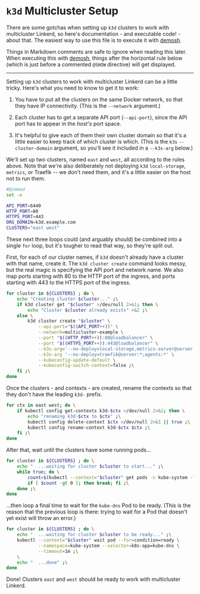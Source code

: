 # `k3d` Multicluster Setup

There are some gotchas when setting up `k3d` clusters to work with
multicluster Linkerd, so here's documentation - and executable code! - about
that. The easiest way to use this file is to execute it with [demosh].

Things in Markdown comments are safe to ignore when reading this later. When
executing this with [demosh], things after the horizontal rule below (which is
just before a commented `@SHOW` directive) will get displayed.

[demosh]: https://github.com/BuoyantIO/demosh

<!-- @import demo-tools.sh -->
<!-- @clear -->
----
<!-- @SHOW -->

Setting up `k3d` clusters to work with multicluster Linkerd can be a little
tricky. Here's what you need to know to get it to work:

1. You have to put all the clusters on the same Docker network, so that they
   have IP connectivity. (This is the `--network` argument.)

2. Each cluster has to get a separate API port (`--api-port`), since the API
   port has to appear in the *host's* port space.

3. It's helpful to give each of them their own cluster domain so that it's a
   little easier to keep track of which cluster is which. (This is the `k3s`
   `--cluster-domain` argument, so you'll see it included in a `--k3s-arg`
   below.)

<!-- @wait_clear -->

We'll set up two clusters, named `east` and `west`, all according to the rules
above. Note that we're also deliberately not deploying `k3d` `local-storage`,
`metrics`, or Traefik -- we don't need them, and it's a little easier on the
host not to run them.

```bash
#@immed
set -e

API_PORT=6440
HTTP_PORT=80
HTTPS_PORT=443
ORG_DOMAIN=k3d.example.com
CLUSTERS="east west"
```

These next three loops could (and arguably should) be combined into a single `for` loop, but it's tougher to read that way, so they're split out.

First, for each of our cluster names, if `k3d` doesn't already have a cluster
with that name, create it. The `k3d cluster create` command looks messy, but
the real magic is specifying the API port and network name. We also map ports
starting with 80 to the HTTP port of the ingress, and ports starting with 443
to the HTTPS port of the ingress.

```bash
for cluster in ${CLUSTERS} ; do \
    echo "Creating cluster $cluster..." ;\
    if k3d cluster get "$cluster" >/dev/null 2>&1; then \
        echo "Cluster $cluster already exists" >&2 ;\
    else \
        k3d cluster create "$cluster" \
            --api-port="$((API_PORT++))" \
            --network=multicluster-example \
            --port "$((HTTP_PORT++)):80@loadbalancer" \
            --port "$((HTTPS_PORT++)):443@loadbalancer" \
            --k3s-arg='--no-deploy=local-storage,metrics-server@server:*' \
            --k3s-arg '--no-deploy=traefik@server:*;agents:*' \
            --kubeconfig-update-default \
            --kubeconfig-switch-context=false ;\
    fi ;\
done
```

Once the clusters - and contexts - are created, rename the contexts so that
they don't have the leading `k3d-` prefix.

```bash
for ctx in east west; do \
    if kubectl config get-contexts k3d-$ctx >/dev/null 2>&1; then \
        echo "renaming k3d-$ctx to $ctx" ;\
        kubectl config delete-context $ctx >/dev/null 2>&1 || true ;\
        kubectl config rename-context k3d-$ctx $ctx ;\
    fi ;\
done
```

After that, wait until the clusters have some running pods...

```bash
for cluster in ${CLUSTERS} ; do \
    echo "  ...waiting for cluster $cluster to start..." ;\
    while true; do \
        count=$(kubectl --context="$cluster" get pods -n kube-system -l k8s-app=kube-dns -o json | jq '.items | length') ;\
        if [ $count -gt 0 ]; then break; fi ;\
    done ;\
done
```

...then loop a final time to wait for the `kube-dns` Pod to be ready. (This is
the reason that the previous loop is there: trying to wait for a Pod that
doesn't yet exist will throw an error.)

```bash
for cluster in ${CLUSTERS} ; do \
    echo "  ...waiting for cluster $cluster to be ready..." ;\
    kubectl --context="$cluster" wait pod --for=condition=ready \
            --namespace=kube-system --selector=k8s-app=kube-dns \
            --timeout=1m ;\
    \
    echo "  ...done" ;\
done
```

Done! Clusters `east` and `west` should be ready to work with multicluster
Linkerd.
